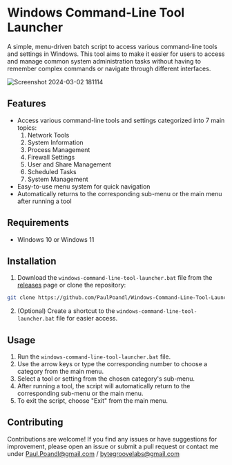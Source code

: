Windows Command-Line Tool Launcher
=================================

A simple, menu-driven batch script to access various command-line tools and settings in Windows. This tool aims to make it easier for users to access and manage common system administration tasks without having to remember complex commands or navigate through different interfaces.

![Screenshot 2024-03-02 181114](https://github.com/PaulPoandl/Windows-Command-Line-Tool-Launcher/assets/75140549/66e7b21a-bff3-4164-8181-d54eebf84bfd)

Features
--------

* Access various command-line tools and settings categorized into 7 main topics:
	1. Network Tools
	2. System Information
	3. Process Management
	4. Firewall Settings
	5. User and Share Management
	6. Scheduled Tasks
	7. System Management
* Easy-to-use menu system for quick navigation
* Automatically returns to the corresponding sub-menu or the main menu after running a tool

Requirements
------------

* Windows 10 or Windows 11

Installation
------------

1. Download the `windows-command-line-tool-launcher.bat` file from the [releases](https://github.com/yourusername/windows-command-line-tool-launcher/releases) page or clone the repository:
```bash
git clone https://github.com/PaulPoandl/Windows-Command-Line-Tool-Launcher.git
```
2. (Optional) Create a shortcut to the `windows-command-line-tool-launcher.bat` file for easier access.

Usage
-----

1. Run the `windows-command-line-tool-launcher.bat` file.
2. Use the arrow keys or type the corresponding number to choose a category from the main menu.
3. Select a tool or setting from the chosen category's sub-menu.
4. After running a tool, the script will automatically return to the corresponding sub-menu or the main menu.
5. To exit the script, choose "Exit" from the main menu.

Contributing
------------

Contributions are welcome! If you find any issues or have suggestions for improvement, please open an issue or submit a pull request or contact me under Paul.Poandl@gmail.com / bytegroovelabs@gmail.com
